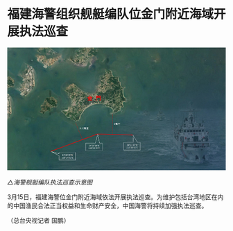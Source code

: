 # 福建海警组织舰艇编队位金门附近海域开展执法巡查

![dbcf10a615f3c818555e747ebcbece33.jpg](https://raw.githubusercontent.com/qqhsx/qqnews_image/main/2024/03/15/福建海警组织舰艇编队位金门附近海域开展执法巡查/dbcf10a615f3c818555e747ebcbece33.jpg)

_△海警舰艇编队执法巡查示意图_

3月15日，福建海警位金门附近海域依法开展执法巡查。为维护包括台湾地区在内的中国渔民合法正当权益和生命财产安全，中国海警将持续加强执法巡查。

（总台央视记者 国鹏）

